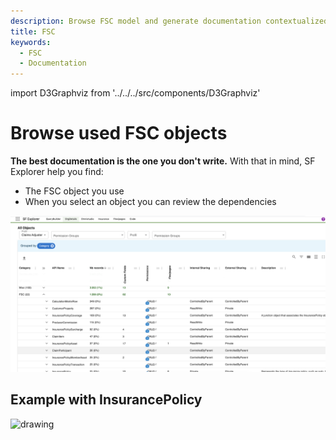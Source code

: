 ```yaml
---
description: Browse FSC model and generate documentation contextualized to your org
title: FSC
keywords:
  - FSC
  - Documentation
---
```


import D3Graphviz from '../../../src/components/D3Graphviz'

# Browse used FSC objects

**The best documentation is the one you don't write.** With that in mind, SF Explorer help you find:
- The FSC object you use
- When you select an object you can review the dependencies

![example](./fsc.png) 

## Example with InsurancePolicy

<D3Graphviz value = 'InsurancePolicy' />

<img src="/documentation/img/legend.png" alt="drawing" width="300"/>